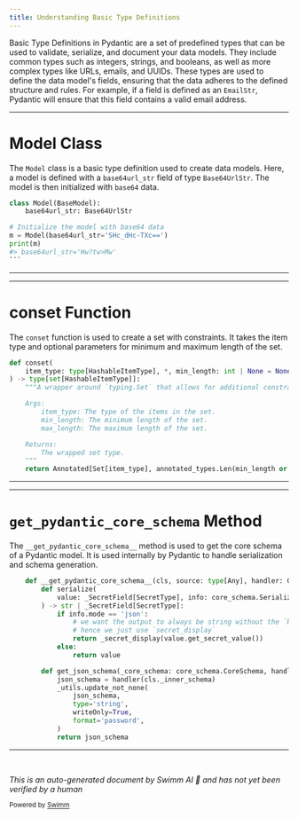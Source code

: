 ```yaml
---
title: Understanding Basic Type Definitions
---
```

Basic Type Definitions in Pydantic are a set of predefined types that can be used to validate, serialize, and document your data models. They include common types such as integers, strings, and booleans, as well as more complex types like URLs, emails, and UUIDs. These types are used to define the data model's fields, ensuring that the data adheres to the defined structure and rules. For example, if a field is defined as an <SwmToken path="/pydantic/networks.py" pos="412:1:1" line-data="    EmailStr = Annotated[str, ...]">`EmailStr`</SwmToken>, Pydantic will ensure that this field contains a valid email address.

<SwmSnippet path="/pydantic/types.py" line="2583">

---

# Model Class

The <SwmToken path="/pydantic/types.py" pos="2583:2:2" line-data="class Model(BaseModel):">`Model`</SwmToken> class is a basic type definition used to create data models. Here, a model is defined with a <SwmToken path="/pydantic/types.py" pos="2584:1:1" line-data="    base64url_str: Base64UrlStr">`base64url_str`</SwmToken> field of type <SwmToken path="/pydantic/types.py" pos="2584:4:4" line-data="    base64url_str: Base64UrlStr">`Base64UrlStr`</SwmToken>. The model is then initialized with <SwmToken path="/pydantic/types.py" pos="2586:10:10" line-data="# Initialize the model with base64 data">`base64`</SwmToken> data.

````python
class Model(BaseModel):
    base64url_str: Base64UrlStr

# Initialize the model with base64 data
m = Model(base64url_str='SHc_dHc-TXc==')
print(m)
#> base64url_str='Hw?tw>Mw'
```
````

---

</SwmSnippet>

<SwmSnippet path="/pydantic/types.py" line="811">

---

# conset Function

The <SwmToken path="/pydantic/types.py" pos="811:2:2" line-data="def conset(">`conset`</SwmToken> function is used to create a set with constraints. It takes the item type and optional parameters for minimum and maximum length of the set.

```python
def conset(
    item_type: type[HashableItemType], *, min_length: int | None = None, max_length: int | None = None
) -> type[set[HashableItemType]]:
    """A wrapper around `typing.Set` that allows for additional constraints.

    Args:
        item_type: The type of the items in the set.
        min_length: The minimum length of the set.
        max_length: The maximum length of the set.

    Returns:
        The wrapped set type.
    """
    return Annotated[Set[item_type], annotated_types.Len(min_length or 0, max_length)]  # pyright: ignore[reportReturnType]
```

---

</SwmSnippet>

<SwmSnippet path="/pydantic/types.py" line="1599">

---

# <SwmToken path="/pydantic/types.py" pos="2624:1:1" line-data="    get_pydantic_core_schema: Callable[[Any, GetCoreSchemaHandler], CoreSchema] | None = None">`get_pydantic_core_schema`</SwmToken> Method

The <SwmToken path="/pydantic/types.py" pos="1599:3:3" line-data="    def __get_pydantic_core_schema__(cls, source: type[Any], handler: GetCoreSchemaHandler) -&gt; core_schema.CoreSchema:">`__get_pydantic_core_schema__`</SwmToken> method is used to get the core schema of a Pydantic model. It is used internally by Pydantic to handle serialization and schema generation.

```python
    def __get_pydantic_core_schema__(cls, source: type[Any], handler: GetCoreSchemaHandler) -> core_schema.CoreSchema:
        def serialize(
            value: _SecretField[SecretType], info: core_schema.SerializationInfo
        ) -> str | _SecretField[SecretType]:
            if info.mode == 'json':
                # we want the output to always be string without the `b'` prefix for bytes,
                # hence we just use `secret_display`
                return _secret_display(value.get_secret_value())
            else:
                return value

        def get_json_schema(_core_schema: core_schema.CoreSchema, handler: GetJsonSchemaHandler) -> JsonSchemaValue:
            json_schema = handler(cls._inner_schema)
            _utils.update_not_none(
                json_schema,
                type='string',
                writeOnly=True,
                format='password',
            )
            return json_schema

```

---

</SwmSnippet>

&nbsp;

*This is an auto-generated document by Swimm AI 🌊 and has not yet been verified by a human*

<SwmMeta version="3.0.0" repo-id="Z2l0aHViJTNBJTNBREVNTy1weWRhbnRpYyUzQSUzQWdpbGFkbmF2b3Q=" repo-name="DEMO-pydantic"><sup>Powered by [Swimm](https://app.swimm.io/)</sup></SwmMeta>
